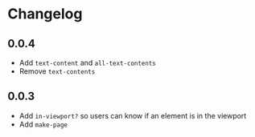 # Changelog

## 0.0.4
- Add `text-content` and `all-text-contents`
- Remove `text-contents`

## 0.0.3
- Add `in-viewport?` so users can know if an element is in the viewport
- Add `make-page`
